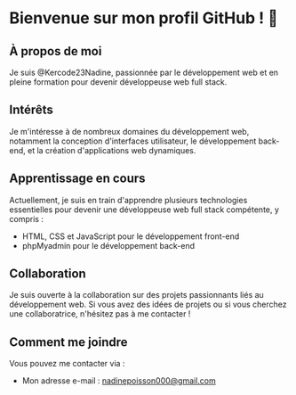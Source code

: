# Bienvenue sur mon profil GitHub ! 👋

## À propos de moi
Je suis @Kercode23Nadine, passionnée par le développement web et en pleine formation pour devenir développeuse web full stack.

## Intérêts
Je m'intéresse à de nombreux domaines du développement web, notamment la conception d'interfaces utilisateur, le développement back-end, et la création d'applications web dynamiques.

## Apprentissage en cours
Actuellement, je suis en train d'apprendre plusieurs technologies essentielles pour devenir une développeuse web full stack compétente, y compris :
- HTML, CSS et JavaScript pour le développement front-end
- phpMyadmin pour le développement back-end


## Collaboration
Je suis ouverte à la collaboration sur des projets passionnants liés au développement web. Si vous avez des idées de projets ou si vous cherchez une collaboratrice, n'hésitez pas à me contacter !

## Comment me joindre
Vous pouvez me contacter via :
- Mon adresse e-mail : nadinepoisson000@gmail.com


